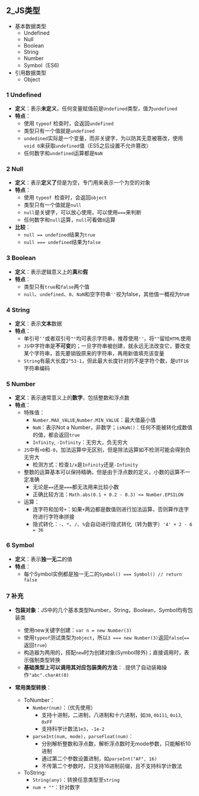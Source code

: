 ## 2_JS类型
- 基本数据类型
	- Undefined
	- Null
	- Boolean
	- String
	- Number
	- Symbol（ES6)
- 引用数据类型
	- Object

### 1 Undefined
- **定义**：表示**未定义**，任何变量赋值前是`Undefined`类型，值为`undefined`
- **特点**：
	- 使用 `typeof` 检查时，会返回`undefined`
	- 类型只有一个值就是`undefined`
	- `undedined`实际是一个变量，而非关键字，为以防其无意被篡改，使用`void 0`来获取`undefined`值（ES5之后设置不允许篡改）
	- 任何数字和`undefined`运算都是`NaN`

### 2 Null
- **定义**：表示**定义了**但是为空，专门用来表示一个为空的对象
- **特点**：
	- 使用 `typeof `检查时，会返回`object`
	- 类型只有一个值就是`null`
	- `null`是关键字，可以放心使用，可以使用`===`来判断
	- 任何数字和`null`运算，`null`可看做`0`运算
- **比较**：
	- `null == undefined`结果为`true`
	- `null === undefined`结果为`false`   

### 3 Boolean
- **定义**：表示逻辑意义上的**真**和**假**
- **特点**：
	- 类型只有`true`和`false`两个值
	- `null`、`undefined`、`0`、`NaN`和空字符串`''`视为false，其他值一概视为true

### 4 String
- **定义**：表示**文本**数据
- **特点**：
	- 单引号`‘’`或者双引号`""`均可表示字符串，推荐使用`''`，将`""`留给`HTML`使用
	- `JS`中字符串是**不可变**的；一旦字符串被创建，就永远无法改变它，要改变某个字符串，首先要销毁原来的字符串，再用新值填充该变量
	- `String`有最大长度`2^53-1`，但此最大长度针对的不是字符个数，是`UTF16`字符串编码

### 5 Number
- **定义**：表示通常意义上的**数字**，包括整数和浮点数
- **特点**：
	- 特殊值：
		- `Number.MAX_VALUE`,`Number.MIN_VALUE`：最大值最小值
		- `NaN`：表示Not a Number，非数字；`isNaN()`：任何不能被转化成数值的值，都会返回`true`
		- `Infinity`, `-Infinity`：无穷大，负无穷大
	- `JS`中有`+0`和`-0`，加法运算中无区别，但是除法运算如不检测可能会得到负无穷大
		- 检测方式：检查`1/x`是`Infinity`还是`-Infinity`
	- 整数的运算基本可以保持精确，但是由于浮点数的定义，小数的运算不一定准确
		- 无论是`==`还是`===`都无法用来比较小数
		- 正确比较方法：`Math.abs(0.1 + 0.2 - 0.3) <= Number.EPSILON`
	- 运算：
		- 连字符和加号`+`：如果`+`两边都是数值则进行加法运算，否则算作连字符进行字符串拼接
		- 隐式转化：`-`、`*`、`/`、`%`会自动进行隐式转化（转为数字）`'4' + 2 - 6 = 36`

### 6 Symbol
- **定义**：表示**独一无二**的值
- **特点**：
	- 每个Symbol实例都是独一无二的`Symbol() === Symbol() // return false`

### 7 补充
- **包装对象**：JS中的几个基本类型Number，String，Boolean，Symbol均有包装类
	- 使用new关键字创建：`var n = new Number(3)`
	- 使用`typeof`测试类型为`object`，所以`3 === new Number(3)`返回`false`(`==`返回`true`)
	- 构造器为两用的，搭配`new`时为创建对象(Symbol除外)；直接调用时，表示强制类型转换
	- **基础类型上可以调用其对应包装类的方法**：`.`提供了自动装箱操作`"abc".charAt(0)`

- **常用类型转换**：
	- ToNumber：
		- `Number(num)`：（优先使用）
			- 支持十进制，二进制，八进制和十六进制，如`30`, `0b111`, `0o13`, `0xFF`
			- 支持科学计数法`1e3`，`-1e-2`
		- `parseInt(num, mode)`，`parseFloat(num)`：
			- 分别解析整数和浮点数，解析浮点数时无mode参数，只能解析10进制
			- 通过第二个参数设置进制，如`parseInt("AF", 16)`
			- 不传第二个参数时，只支持16进制前缀，且不支持科学计数法
	- ToString:
		- `String(any)`：转换任意类型至`string`
		- `num + ""`：针对数字
